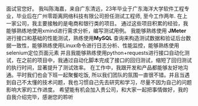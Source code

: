 面试官您好。
我叫陈海嘉，来自广东清远，23年毕业于广东海洋大学软件工程专业，毕业后在广州零距离网络科技有限公司担任测试工程师, 至今工作两年.
在上一家公司，我主要接触的是电商和银行类的项目。
通过这些项目积累的经验，我能够熟练地使用xmind进行需求分析，编写测试用例。
我能够熟练使用 **JMeter** 进行接口和基础的性能测试，熟练使用**MySQL** 查询来构造测试数据和验证后台数据一致性，能够熟练使用Linux命令进行日志分析、性能监控，能够熟练使用selenium定位页面元素
并且我能够熟练使用python+requests进行接口自动化测试，在之前的项目中，我通过自动化脚本完成了接口的回归测试，缩短了回归测试的执行时间，显著提升了测试效率。
在工作中，我跟开发和产品都能够友好地沟通。平时我们也会下班一起聚餐吃饭, 所以我们团队的氛围一直很不错。并且当遇到自己不太懂的技术问题，我也习惯自己先去研究和学习，尽量不因为自己的问题影响大家的工作进度。
希望能有机会加入贵公司，和大家一起把事情做好，我的自我介绍完毕，感谢您的聆听